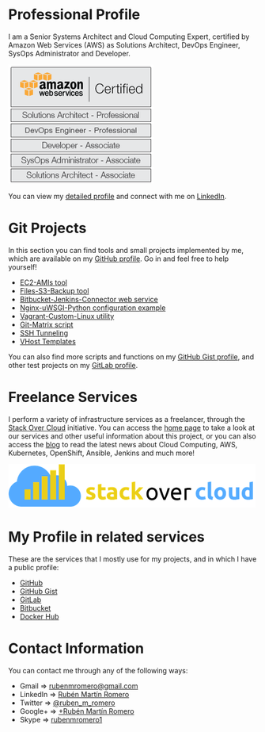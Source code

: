 # Professional Profile

I am a Senior Systems Architect and Cloud Computing Expert, certified by Amazon Web Services (AWS) as Solutions Architect, DevOps Engineer, SysOps Administrator and Developer.

[![AWS All 5 Sign](https://raw.githubusercontent.com/rubenmromero/rubenmromero.github.io/master/images/aws_all_5.png)](https://aws.amazon.com/certification/)

You can view my [detailed profile](https://www.linkedin.com/in/rubenmromero/) and connect with me on [LinkedIn](https://www.linkedin.com/in/rubenmromero/).

# Git Projects

In this section you can find tools and small projects implemented by me, which are available on my [GitHub profile](https://github.com/rubenmromero). Go in and feel free to help yourself!

* [EC2-AMIs tool](https://github.com/rubenmromero/ec2-amis)
* [Files-S3-Backup tool](https://github.com/rubenmromero/files-s3-backup)
* [Bitbucket-Jenkins-Connector web service](https://github.com/rubenmromero/bitbucket-jenkins-connector)
* [Nginx-uWSGI-Python configuration example](https://github.com/rubenmromero/nginx-uwsgi-python)
* [Vagrant-Custom-Linux utility](https://github.com/rubenmromero/vagrant-custom-linux)
* [Git-Matrix script](https://github.com/rubenmromero/git-matrix)
* [SSH Tunneling](https://github.com/rubenmromero/ssh-tunneling)
* [VHost Templates](https://github.com/rubenmromero/vhost-templates)

You can also find more scripts and functions on my [GitHub Gist profile](https://gist.github.com/rubenmromero), and other test projects on my [GitLab profile](https://gitlab.com/rubenmromero).

# Freelance Services

I perform a variety of infrastructure services as a freelancer, through the [Stack Over Cloud](https://www.stackovercloud.com/en/) initiative. You can access the [home page](https://www.stackovercloud.com/en/) to take a look at our services and other useful information about this project, or you can also access the [blog](https://www.stackovercloud.com/blog/) to read the latest news about Cloud Computing, AWS, Kubernetes, OpenShift, Ansible, Jenkins and much more!

[![Stack Over Cloud](https://raw.githubusercontent.com/rubenmromero/rubenmromero.github.io/master/images/icon_logo.png)](https://www.stackovercloud.com/en/)

# My Profile in related services

These are the services that I mostly use for my projects, and in which I have a public profile:

* [GitHub](https://github.com/rubenmromero)
* [GitHub Gist](https://gist.github.com/rubenmromero)
* [GitLab](https://gitlab.com/rubenmromero)
* [Bitbucket](https://bitbucket.org/rubenmromero/)
* [Docker Hub](https://hub.docker.com/u/rubenmromero)

# Contact Information

You can contact me through any of the following ways:

* Gmail => [rubenmromero@gmail.com](mailto:rubenmromero@gmail.com)
* LinkedIn => [Rubén Martín Romero](https://www.linkedin.com/in/rubenmromero/)
* Twitter => [@ruben_m_romero](https://twitter.com/ruben_m_romero)
* Google+ => [+Rubén Martín Romero](https://plus.google.com/+rubenmromero)
* Skype => [rubenmromero1](skype:rubenmromero1)
